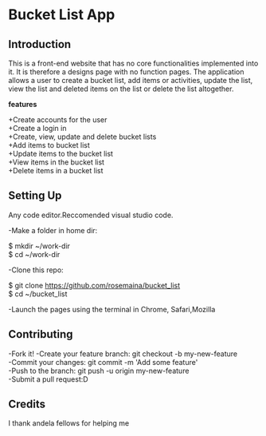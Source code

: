# Bucket List App

## Introduction

This is a front-end website that has no core functionalities implemented into it. It is therefore a designs page with no function pages. The application allows a user to create a bucket list, add items or activities, update the list, view the list and deleted items on the list or delete the list altogether.
 
**features** 

+Create accounts for the user  
+Create a login in  
+Create, view, update and delete bucket lists  
+Add items to bucket list  
+Update items to the bucket list  
+View items in the bucket list  
+Delete items in a bucket list  

## Setting Up

Any code editor.Reccomended visual studio code.

-Make a folder in home dir:

  $ mkdir ~/work-dir  
  $ cd ~/work-dir  
  
-Clone this repo:

  $ git clone https://github.com/rosemaina/bucket_list   
  $ cd ~/bucket_list 
  
-Launch the pages using the terminal in Chrome, Safari,Mozilla  

## Contributing 

-Fork it! 
-Create your feature branch: git checkout -b my-new-feature  
-Commit your changes: git commit -m 'Add some feature'  
-Push to the branch: git push -u origin my-new-feature  
-Submit a pull request:D  

## Credits
I thank andela fellows for helping me 







